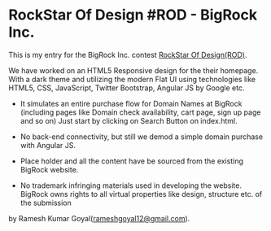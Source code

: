 RockStar Of Design #ROD - BigRock Inc.
======================================

This is my entry for the BigRock Inc. contest <a href="http://www.rockstarofdesign.net/">RockStar Of Design(ROD)</a>.

We have worked on an HTML5 Responsive design for the their homepage. With a dark theme and utilizing the modern Flat UI
using technologies like HTML5, CSS, JavaScript, Twitter Bootstrap, Angular JS by Google etc.

- It simulates an entire purchase flow for Domain Names at BigRock 
  (including pages like Domain check availability, cart page, sign up page and so on)
  Just start by clicking on Search Button on index.html.
  
- No back-end connectivity, but still we demod a simple domain purchase with Angular JS.

- Place holder and all the content have be sourced from the existing BigRock website.

- No trademark infringing materials used in developing the website.
  BigRock owns rights to all virtual properties like design, structure etc. of the submission


by Ramesh Kumar Goyal(rameshgoyal12@gmail.com).
